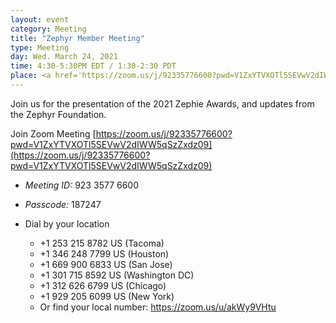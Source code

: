 ```yaml
---
layout: event
category: Meeting
title: "Zephyr Member Meeting"
type: Meeting
day: Wed. March 24, 2021
time: 4:30-5:30PM EDT / 1:30-2:30 PDT
place: <a href='https://zoom.us/j/92335776600?pwd=V1ZxYTVXOTl5SEVwV2dIWW5qSzZxdz09'>via Zoom</a>
---
```


Join us for the presentation of the 2021 Zephie Awards, and updates from the Zephyr Foundation.

Join Zoom Meeting 
[https://zoom.us/j/92335776600?pwd=V1ZxYTVXOTl5SEVwV2dIWW5qSzZxdz09](https://zoom.us/j/92335776600?pwd=V1ZxYTVXOTl5SEVwV2dIWW5qSzZxdz09)

- *Meeting ID:* 923 3577 6600 
- *Passcode:* 187247 

- Dial by your location 
  - +1 253 215 8782 US (Tacoma) 
  - +1 346 248 7799 US (Houston) 
  - +1 669 900 6833 US (San Jose) 
  - +1 301 715 8592 US (Washington DC) 
  - +1 312 626 6799 US (Chicago) 
  - +1 929 205 6099 US (New York) 
  - Or find your local number: https://zoom.us/u/akWy9VHtu

